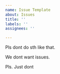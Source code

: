 ```yaml
---
name: Issue Template
about: Issues
title: ''
labels: ''
assignees: ''

---
```


Pls dont do sth like that.

We dont want issues.

Pls. Just dont
